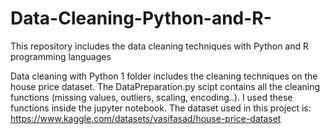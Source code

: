 # Data-Cleaning-Python-and-R-
This repository includes the data cleaning techniques with Python and R programming languages

Data cleaning with Python 1 folder includes the cleaning techniques on the house price dataset. The DataPreparation.py scipt contains all the cleaning functions (missing values, outliers, scaling, encoding..). I used these functions inside the jupyter notebook. The dataset used in this project is: https://www.kaggle.com/datasets/vasifasad/house-price-dataset

